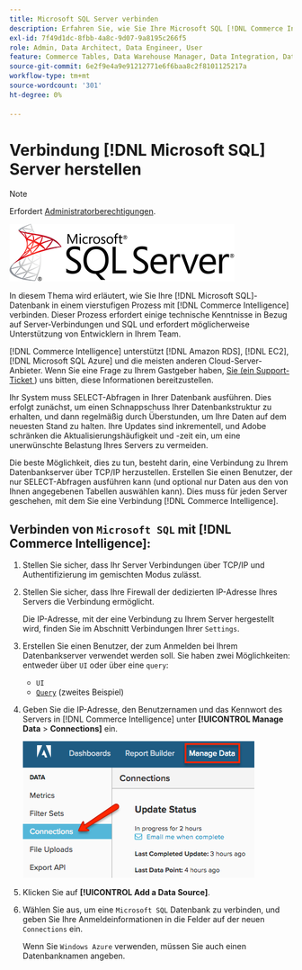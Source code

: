 ```yaml
---
title: Microsoft SQL Server verbinden
description: Erfahren Sie, wie Sie Ihre Microsoft SQL [!DNL Commerce Intelligence] Datenbank in einem vierstufigen Prozess mit verbinden.
exl-id: 7f49d1dc-8fbb-4a8c-9d07-9a8195c266f5
role: Admin, Data Architect, Data Engineer, User
feature: Commerce Tables, Data Warehouse Manager, Data Integration, Data Import/Export, SQL Report Builder
source-git-commit: 6e2f9e4a9e91212771e6f6baa8c2f8101125217a
workflow-type: tm+mt
source-wordcount: '301'
ht-degree: 0%

---
```


# Verbindung [!DNL Microsoft SQL] Server herstellen

>[!NOTE]
>
>Erfordert [Administratorberechtigungen](../../../administrator/user-management/user-management.md).

![](../../../assets/MicrosoftSQLServer-logo.png)

In diesem Thema wird erläutert, wie Sie Ihre [!DNL Microsoft SQL]-Datenbank in einem vierstufigen Prozess mit [!DNL Commerce Intelligence] verbinden. Dieser Prozess erfordert einige technische Kenntnisse in Bezug auf Server-Verbindungen und SQL und erfordert möglicherweise Unterstützung von Entwicklern in Ihrem Team.

[!DNL Commerce Intelligence] unterstützt [!DNL Amazon RDS], [!DNL EC2], [!DNL Microsoft SQL Azure] und die meisten anderen Cloud-Server-Anbieter. Wenn Sie eine Frage zu Ihrem Gastgeber haben, [ Sie (ein Support-Ticket ](https://experienceleague.adobe.com/docs/commerce-knowledge-base/kb/troubleshooting/miscellaneous/mbi-service-policies.html?lang=de)) uns bitten, diese Informationen bereitzustellen.

Ihr System muss SELECT-Abfragen in Ihrer Datenbank ausführen. Dies erfolgt zunächst, um einen Schnappschuss Ihrer Datenbankstruktur zu erhalten, und dann regelmäßig durch Überstunden, um Ihre Daten auf dem neuesten Stand zu halten. Ihre Updates sind inkrementell, und Adobe schränken die Aktualisierungshäufigkeit und -zeit ein, um eine unerwünschte Belastung Ihres Servers zu vermeiden.

Die beste Möglichkeit, dies zu tun, besteht darin, eine Verbindung zu Ihrem Datenbankserver über TCP/IP herzustellen. Erstellen Sie einen Benutzer, der nur SELECT-Abfragen ausführen kann (und optional nur Daten aus den von Ihnen angegebenen Tabellen auswählen kann). Dies muss für jeden Server geschehen, mit dem Sie eine Verbindung [!DNL Commerce Intelligence].

## Verbinden von `Microsoft SQL` mit [!DNL Commerce Intelligence]:

1. Stellen Sie sicher, dass Ihr Server Verbindungen über TCP/IP und Authentifizierung im gemischten Modus zulässt.

1. Stellen Sie sicher, dass Ihre Firewall der dedizierten IP-Adresse Ihres Servers die Verbindung ermöglicht.

   Die IP-Adresse, mit der eine Verbindung zu Ihrem Server hergestellt wird, finden Sie im Abschnitt Verbindungen Ihrer `Settings`.

1. Erstellen Sie einen Benutzer, der zum Anmelden bei Ihrem Datenbankserver verwendet werden soll. Sie haben zwei Möglichkeiten: entweder über `UI` oder über eine `query`:
   * `UI`
   * [`Query`](http://sqlserverplanet.com/security/add-user) (zweites Beispiel)

1. Geben Sie die IP-Adresse, den Benutzernamen und das Kennwort des Servers in [!DNL Commerce Intelligence] unter **[!UICONTROL Manage Data** > **Connections]** ein.

   ![](../../../assets/manage-data-connections.png)

1. Klicken Sie auf **[!UICONTROL Add a Data Source]**.

1. Wählen Sie aus, um eine `Microsoft SQL` Datenbank zu verbinden, und geben Sie Ihre Anmeldeinformationen in die Felder auf der neuen `Connections` ein.

   Wenn Sie `Windows Azure` verwenden, müssen Sie auch einen Datenbanknamen angeben.
